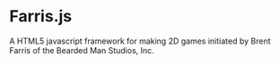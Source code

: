 Farris.js
=========

A HTML5 javascript framework for making 2D games initiated by Brent Farris of the Bearded Man Studios, Inc.
